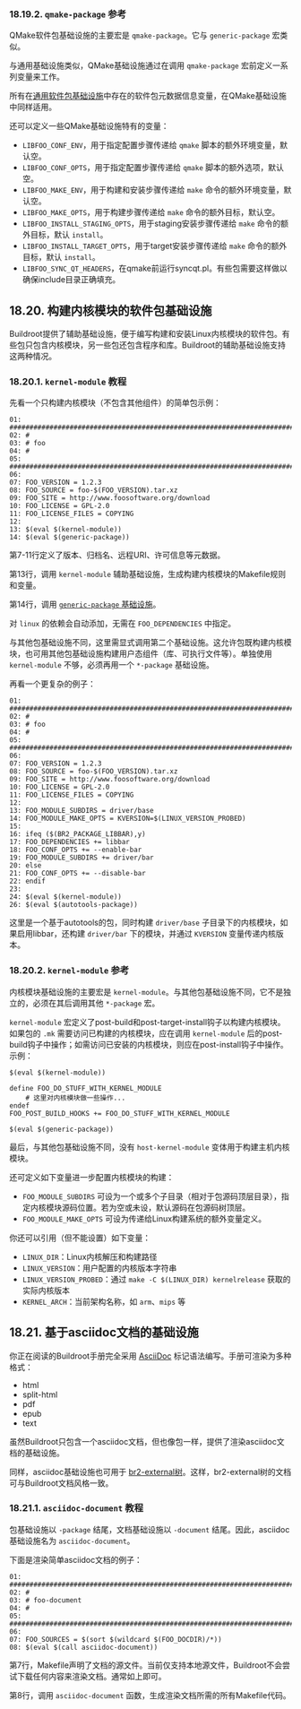### 18.19.2. `qmake-package` 参考

QMake软件包基础设施的主要宏是 `qmake-package`。它与 `generic-package` 宏类似。

与通用基础设施类似，QMake基础设施通过在调用 `qmake-package` 宏前定义一系列变量来工作。

所有在[通用软件包基础设施](https://buildroot.org/downloads/manual/manual.html#generic-package-reference)中存在的软件包元数据信息变量，在QMake基础设施中同样适用。

还可以定义一些QMake基础设施特有的变量：

- `LIBFOO_CONF_ENV`，用于指定配置步骤传递给 `qmake` 脚本的额外环境变量，默认空。
- `LIBFOO_CONF_OPTS`，用于指定配置步骤传递给 `qmake` 脚本的额外选项，默认空。
- `LIBFOO_MAKE_ENV`，用于构建和安装步骤传递给 `make` 命令的额外环境变量，默认空。
- `LIBFOO_MAKE_OPTS`，用于构建步骤传递给 `make` 命令的额外目标，默认空。
- `LIBFOO_INSTALL_STAGING_OPTS`，用于staging安装步骤传递给 `make` 命令的额外目标，默认 `install`。
- `LIBFOO_INSTALL_TARGET_OPTS`，用于target安装步骤传递给 `make` 命令的额外目标，默认 `install`。
- `LIBFOO_SYNC_QT_HEADERS`，在qmake前运行syncqt.pl。有些包需要这样做以确保include目录正确填充。

## 18.20. 构建内核模块的软件包基础设施

Buildroot提供了辅助基础设施，便于编写构建和安装Linux内核模块的软件包。有些包只包含内核模块，另一些包还包含程序和库。Buildroot的辅助基础设施支持这两种情况。

### 18.20.1. `kernel-module` 教程

先看一个只构建内核模块（不包含其他组件）的简单包示例：

```
01: ################################################################################
02: #
03: # foo
04: #
05: ################################################################################
06:
07: FOO_VERSION = 1.2.3
08: FOO_SOURCE = foo-$(FOO_VERSION).tar.xz
09: FOO_SITE = http://www.foosoftware.org/download
10: FOO_LICENSE = GPL-2.0
11: FOO_LICENSE_FILES = COPYING
12:
13: $(eval $(kernel-module))
14: $(eval $(generic-package))
```

第7-11行定义了版本、归档名、远程URI、许可信息等元数据。

第13行，调用 `kernel-module` 辅助基础设施，生成构建内核模块的Makefile规则和变量。

第14行，调用 [`generic-package` 基础设施](https://buildroot.org/downloads/manual/manual.html#generic-package-tutorial)。

对 `linux` 的依赖会自动添加，无需在 `FOO_DEPENDENCIES` 中指定。

与其他包基础设施不同，这里需显式调用第二个基础设施。这允许包既构建内核模块，也可用其他包基础设施构建用户态组件（库、可执行文件等）。单独使用 `kernel-module` 不够，必须再用一个 `*-package` 基础设施。

再看一个更复杂的例子：

```
01: ################################################################################
02: #
03: # foo
04: #
05: ################################################################################
06:
07: FOO_VERSION = 1.2.3
08: FOO_SOURCE = foo-$(FOO_VERSION).tar.xz
09: FOO_SITE = http://www.foosoftware.org/download
10: FOO_LICENSE = GPL-2.0
11: FOO_LICENSE_FILES = COPYING
12:
13: FOO_MODULE_SUBDIRS = driver/base
14: FOO_MODULE_MAKE_OPTS = KVERSION=$(LINUX_VERSION_PROBED)
15:
16: ifeq ($(BR2_PACKAGE_LIBBAR),y)
17: FOO_DEPENDENCIES += libbar
18: FOO_CONF_OPTS += --enable-bar
19: FOO_MODULE_SUBDIRS += driver/bar
20: else
21: FOO_CONF_OPTS += --disable-bar
22: endif
23:
24: $(eval $(kernel-module))
26: $(eval $(autotools-package))
```

这里是一个基于autotools的包，同时构建 `driver/base` 子目录下的内核模块，如果启用libbar，还构建 `driver/bar` 下的模块，并通过 `KVERSION` 变量传递内核版本。

### 18.20.2. `kernel-module` 参考

内核模块基础设施的主要宏是 `kernel-module`。与其他包基础设施不同，它不是独立的，必须在其后调用其他 `*-package` 宏。

`kernel-module` 宏定义了post-build和post-target-install钩子以构建内核模块。如果包的 `.mk` 需要访问已构建的内核模块，应在调用 `kernel-module` 后的post-build钩子中操作；如需访问已安装的内核模块，则应在post-install钩子中操作。示例：

```
$(eval $(kernel-module))

define FOO_DO_STUFF_WITH_KERNEL_MODULE
    # 这里对内核模块做一些操作...
endef
FOO_POST_BUILD_HOOKS += FOO_DO_STUFF_WITH_KERNEL_MODULE

$(eval $(generic-package))
```

最后，与其他包基础设施不同，没有 `host-kernel-module` 变体用于构建主机内核模块。

还可定义如下变量进一步配置内核模块的构建：

- `FOO_MODULE_SUBDIRS` 可设为一个或多个子目录（相对于包源码顶层目录），指定内核模块源码位置。若为空或未设，默认源码在包源码树顶层。
- `FOO_MODULE_MAKE_OPTS` 可设为传递给Linux构建系统的额外变量定义。

你还可以引用（但不能设置）如下变量：

- `LINUX_DIR`：Linux内核解压和构建路径
- `LINUX_VERSION`：用户配置的内核版本字符串
- `LINUX_VERSION_PROBED`：通过 `make -C $(LINUX_DIR) kernelrelease` 获取的实际内核版本
- `KERNEL_ARCH`：当前架构名称，如 `arm`、`mips` 等

## 18.21. 基于asciidoc文档的基础设施

你正在阅读的Buildroot手册完全采用 [AsciiDoc](http://asciidoc.org/) 标记语法编写。手册可渲染为多种格式：

- html
- split-html
- pdf
- epub
- text

虽然Buildroot只包含一个asciidoc文档，但也像包一样，提供了渲染asciidoc文档的基础设施。

同样，asciidoc基础设施也可用于 [br2-external树](https://buildroot.org/downloads/manual/manual.html#outside-br-custom)。这样，br2-external树的文档可与Buildroot文档风格一致。

### 18.21.1. `asciidoc-document` 教程

包基础设施以 `-package` 结尾，文档基础设施以 `-document` 结尾。因此，asciidoc基础设施名为 `asciidoc-document`。

下面是渲染简单asciidoc文档的例子：

```
01: ################################################################################
02: #
03: # foo-document
04: #
05: ################################################################################
06:
07: FOO_SOURCES = $(sort $(wildcard $(FOO_DOCDIR)/*))
08: $(eval $(call asciidoc-document))
```

第7行，Makefile声明了文档的源文件。当前仅支持本地源文件，Buildroot不会尝试下载任何内容来渲染文档。通常如上即可。

第8行，调用 `asciidoc-document` 函数，生成渲染文档所需的所有Makefile代码。
